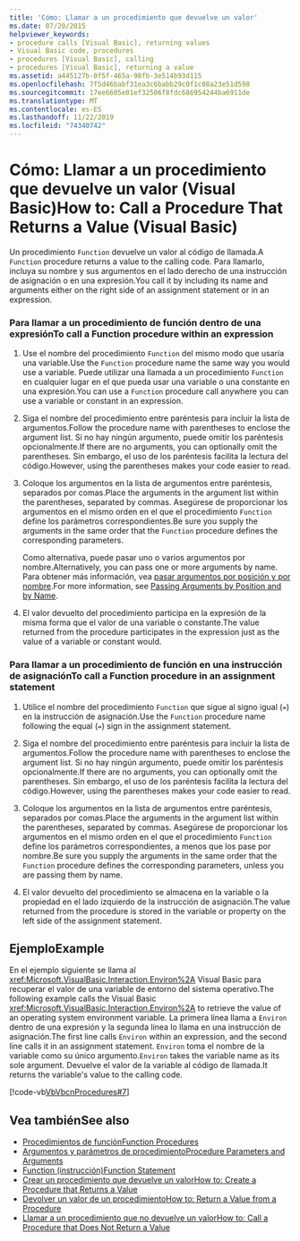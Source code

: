 ```yaml
---
title: 'Cómo: Llamar a un procedimiento que devuelve un valor'
ms.date: 07/20/2015
helpviewer_keywords:
- procedure calls [Visual Basic], returning values
- Visual Basic code, procedures
- procedures [Visual Basic], calling
- procedures [Visual Basic], returning a value
ms.assetid: a445127b-0f5f-465a-98fb-3e514b93d115
ms.openlocfilehash: 7f5d46babf31ea3c6babb29c0f1c08a23e51d598
ms.sourcegitcommit: 17ee6605e01ef32506f8fdc686954244ba6911de
ms.translationtype: MT
ms.contentlocale: es-ES
ms.lasthandoff: 11/22/2019
ms.locfileid: "74340742"
---
```

# <a name="how-to-call-a-procedure-that-returns-a-value-visual-basic"></a><span data-ttu-id="c10c3-102">Cómo: Llamar a un procedimiento que devuelve un valor (Visual Basic)</span><span class="sxs-lookup"><span data-stu-id="c10c3-102">How to: Call a Procedure That Returns a Value (Visual Basic)</span></span>
<span data-ttu-id="c10c3-103">Un procedimiento `Function` devuelve un valor al código de llamada.</span><span class="sxs-lookup"><span data-stu-id="c10c3-103">A `Function` procedure returns a value to the calling code.</span></span> <span data-ttu-id="c10c3-104">Para llamarlo, incluya su nombre y sus argumentos en el lado derecho de una instrucción de asignación o en una expresión.</span><span class="sxs-lookup"><span data-stu-id="c10c3-104">You call it by including its name and arguments either on the right side of an assignment statement or in an expression.</span></span>  
  
### <a name="to-call-a-function-procedure-within-an-expression"></a><span data-ttu-id="c10c3-105">Para llamar a un procedimiento de función dentro de una expresión</span><span class="sxs-lookup"><span data-stu-id="c10c3-105">To call a Function procedure within an expression</span></span>  
  
1. <span data-ttu-id="c10c3-106">Use el nombre del procedimiento `Function` del mismo modo que usaría una variable.</span><span class="sxs-lookup"><span data-stu-id="c10c3-106">Use the `Function` procedure name the same way you would use a variable.</span></span> <span data-ttu-id="c10c3-107">Puede utilizar una llamada a un procedimiento `Function` en cualquier lugar en el que pueda usar una variable o una constante en una expresión.</span><span class="sxs-lookup"><span data-stu-id="c10c3-107">You can use a `Function` procedure call anywhere you can use a variable or constant in an expression.</span></span>  
  
2. <span data-ttu-id="c10c3-108">Siga el nombre del procedimiento entre paréntesis para incluir la lista de argumentos.</span><span class="sxs-lookup"><span data-stu-id="c10c3-108">Follow the procedure name with parentheses to enclose the argument list.</span></span> <span data-ttu-id="c10c3-109">Si no hay ningún argumento, puede omitir los paréntesis opcionalmente.</span><span class="sxs-lookup"><span data-stu-id="c10c3-109">If there are no arguments, you can optionally omit the parentheses.</span></span> <span data-ttu-id="c10c3-110">Sin embargo, el uso de los paréntesis facilita la lectura del código.</span><span class="sxs-lookup"><span data-stu-id="c10c3-110">However, using the parentheses makes your code easier to read.</span></span>  
  
3. <span data-ttu-id="c10c3-111">Coloque los argumentos en la lista de argumentos entre paréntesis, separados por comas.</span><span class="sxs-lookup"><span data-stu-id="c10c3-111">Place the arguments in the argument list within the parentheses, separated by commas.</span></span> <span data-ttu-id="c10c3-112">Asegúrese de proporcionar los argumentos en el mismo orden en el que el procedimiento `Function` define los parámetros correspondientes.</span><span class="sxs-lookup"><span data-stu-id="c10c3-112">Be sure you supply the arguments in the same order that the `Function` procedure defines the corresponding parameters.</span></span>  
  
     <span data-ttu-id="c10c3-113">Como alternativa, puede pasar uno o varios argumentos por nombre.</span><span class="sxs-lookup"><span data-stu-id="c10c3-113">Alternatively, you can pass one or more arguments by name.</span></span> <span data-ttu-id="c10c3-114">Para obtener más información, vea [pasar argumentos por posición y por nombre](./passing-arguments-by-position-and-by-name.md).</span><span class="sxs-lookup"><span data-stu-id="c10c3-114">For more information, see [Passing Arguments by Position and by Name](./passing-arguments-by-position-and-by-name.md).</span></span>  
  
4. <span data-ttu-id="c10c3-115">El valor devuelto del procedimiento participa en la expresión de la misma forma que el valor de una variable o constante.</span><span class="sxs-lookup"><span data-stu-id="c10c3-115">The value returned from the procedure participates in the expression just as the value of a variable or constant would.</span></span>  
  
### <a name="to-call-a-function-procedure-in-an-assignment-statement"></a><span data-ttu-id="c10c3-116">Para llamar a un procedimiento de función en una instrucción de asignación</span><span class="sxs-lookup"><span data-stu-id="c10c3-116">To call a Function procedure in an assignment statement</span></span>  
  
1. <span data-ttu-id="c10c3-117">Utilice el nombre del procedimiento `Function` que sigue al signo igual (`=`) en la instrucción de asignación.</span><span class="sxs-lookup"><span data-stu-id="c10c3-117">Use the `Function` procedure name following the equal (`=`) sign in the assignment statement.</span></span>  
  
2. <span data-ttu-id="c10c3-118">Siga el nombre del procedimiento entre paréntesis para incluir la lista de argumentos.</span><span class="sxs-lookup"><span data-stu-id="c10c3-118">Follow the procedure name with parentheses to enclose the argument list.</span></span> <span data-ttu-id="c10c3-119">Si no hay ningún argumento, puede omitir los paréntesis opcionalmente.</span><span class="sxs-lookup"><span data-stu-id="c10c3-119">If there are no arguments, you can optionally omit the parentheses.</span></span> <span data-ttu-id="c10c3-120">Sin embargo, el uso de los paréntesis facilita la lectura del código.</span><span class="sxs-lookup"><span data-stu-id="c10c3-120">However, using the parentheses makes your code easier to read.</span></span>  
  
3. <span data-ttu-id="c10c3-121">Coloque los argumentos en la lista de argumentos entre paréntesis, separados por comas.</span><span class="sxs-lookup"><span data-stu-id="c10c3-121">Place the arguments in the argument list within the parentheses, separated by commas.</span></span> <span data-ttu-id="c10c3-122">Asegúrese de proporcionar los argumentos en el mismo orden en el que el procedimiento `Function` define los parámetros correspondientes, a menos que los pase por nombre.</span><span class="sxs-lookup"><span data-stu-id="c10c3-122">Be sure you supply the arguments in the same order that the `Function` procedure defines the corresponding parameters, unless you are passing them by name.</span></span>  
  
4. <span data-ttu-id="c10c3-123">El valor devuelto del procedimiento se almacena en la variable o la propiedad en el lado izquierdo de la instrucción de asignación.</span><span class="sxs-lookup"><span data-stu-id="c10c3-123">The value returned from the procedure is stored in the variable or property on the left side of the assignment statement.</span></span>  
  
## <a name="example"></a><span data-ttu-id="c10c3-124">Ejemplo</span><span class="sxs-lookup"><span data-stu-id="c10c3-124">Example</span></span>  
 <span data-ttu-id="c10c3-125">En el ejemplo siguiente se llama al <xref:Microsoft.VisualBasic.Interaction.Environ%2A> Visual Basic para recuperar el valor de una variable de entorno del sistema operativo.</span><span class="sxs-lookup"><span data-stu-id="c10c3-125">The following example calls the Visual Basic <xref:Microsoft.VisualBasic.Interaction.Environ%2A> to retrieve the value of an operating system environment variable.</span></span> <span data-ttu-id="c10c3-126">La primera línea llama a `Environ` dentro de una expresión y la segunda línea lo llama en una instrucción de asignación.</span><span class="sxs-lookup"><span data-stu-id="c10c3-126">The first line calls `Environ` within an expression, and the second line calls it in an assignment statement.</span></span> <span data-ttu-id="c10c3-127">`Environ` toma el nombre de la variable como su único argumento.</span><span class="sxs-lookup"><span data-stu-id="c10c3-127">`Environ` takes the variable name as its sole argument.</span></span> <span data-ttu-id="c10c3-128">Devuelve el valor de la variable al código de llamada.</span><span class="sxs-lookup"><span data-stu-id="c10c3-128">It returns the variable's value to the calling code.</span></span>  
  
 [!code-vb[VbVbcnProcedures#7](~/samples/snippets/visualbasic/VS_Snippets_VBCSharp/VbVbcnProcedures/VB/Class1.vb#7)]  
  
## <a name="see-also"></a><span data-ttu-id="c10c3-129">Vea también</span><span class="sxs-lookup"><span data-stu-id="c10c3-129">See also</span></span>

- [<span data-ttu-id="c10c3-130">Procedimientos de función</span><span class="sxs-lookup"><span data-stu-id="c10c3-130">Function Procedures</span></span>](./function-procedures.md)
- [<span data-ttu-id="c10c3-131">Argumentos y parámetros de procedimiento</span><span class="sxs-lookup"><span data-stu-id="c10c3-131">Procedure Parameters and Arguments</span></span>](./procedure-parameters-and-arguments.md)
- [<span data-ttu-id="c10c3-132">Function (instrucción)</span><span class="sxs-lookup"><span data-stu-id="c10c3-132">Function Statement</span></span>](../../../../visual-basic/language-reference/statements/function-statement.md)
- [<span data-ttu-id="c10c3-133">Crear un procedimiento que devuelve un valor</span><span class="sxs-lookup"><span data-stu-id="c10c3-133">How to: Create a Procedure that Returns a Value</span></span>](./how-to-create-a-procedure-that-returns-a-value.md)
- [<span data-ttu-id="c10c3-134">Devolver un valor de un procedimiento</span><span class="sxs-lookup"><span data-stu-id="c10c3-134">How to: Return a Value from a Procedure</span></span>](./how-to-return-a-value-from-a-procedure.md)
- [<span data-ttu-id="c10c3-135">Llamar a un procedimiento que no devuelve un valor</span><span class="sxs-lookup"><span data-stu-id="c10c3-135">How to: Call a Procedure that Does Not Return a Value</span></span>](./how-to-call-a-procedure-that-does-not-return-a-value.md)
